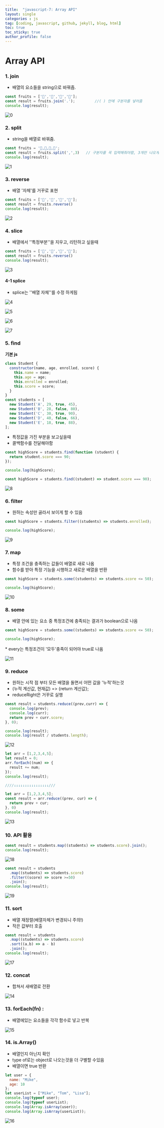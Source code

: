 ```yaml
---
title:  "javascript-7: Array API"
layout: single
categories : js
tag: [coding, javascript, github, jekyll, blog, html]
toc: true
toc_sticky: true
author_profile: false
---
```


# Array API

### **1. join**
- 배열의 요소들을 string으로 바꿔줌.

```js
const fruits = ['🍌','🍎','🍑','🥝'];
const result = fruits.join('.');         //( ) 안에 구분자를 넣어줌
console.log(result);     
```

![0](https://user-images.githubusercontent.com/111720411/196955313-5bd5c84b-dbf9-4b4e-b436-08e898b44ad3.jpg)

### **2. split**
- string을 배열로 바꿔줌. 

```js
const fruits = '🍌,🍎,🍑,🥝';
const result = fruits.split(',',3)   // 구분자를 꼭 입력해줘야함, 3개만 나오게 제한가능
console.log(result);     
```

![1](https://user-images.githubusercontent.com/111720411/196955363-d5d5550d-0f20-4199-a816-3b0b944955d6.jpg)

### **3. reverse**
- 배열 '자체'를 거꾸로 표현

```js
const fruits = ['🍌','🍎','🍑','🥝'];
const result = fruits.reverse()
console.log(result);     
```

![2](https://user-images.githubusercontent.com/111720411/196955425-dba55f34-e226-4924-8aa6-65f4e084d2e5.jpg)

### **4. slice**

- 배열에서 ''특정부분''을 지우고, 리턴하고 싶을때

```js
const fruits = ['🍌','🍎','🍑','🥝'];
const result = fruits.reverse()
console.log(result);     
```

![3](https://user-images.githubusercontent.com/111720411/196955489-8fddb605-00a4-4b79-9524-5889dcb700bd.jpg)

#### 4-1 splice
- splice는 ''배열 자체''를 수정 하게됨

![4](https://user-images.githubusercontent.com/111720411/196955544-bb9eac1c-c3e2-427b-a327-669c617a2910.jpg)

![5](https://user-images.githubusercontent.com/111720411/196955558-1ca85e2a-e46f-4734-b612-2f8bc717f6f3.jpg)

![6](https://user-images.githubusercontent.com/111720411/196955565-510e811e-7c25-4e99-85ba-74d60e031d83.jpg)

![7](https://user-images.githubusercontent.com/111720411/196955573-d70e1227-9c22-404b-b71b-b9601d001327.jpg)

### **5. find**

**기본 js**

```js
class Student {
  constructor(name, age, enrolled, score) {
    this.name = name;
    this.age = age;
    this.enrolled = enrolled;
    this.score = score;
  }
}
const students = [
  new Student('A', 29, true, 45),
  new Student('B', 28, false, 80),
  new Student('C', 30, true, 90),
  new Student('D', 40, false, 66),
  new Student('E', 18, true, 88),
];
```

- 특정값을 가진 부분을 보고싶을때
- 콜백함수를 전달해야함

```js
const highScore = students.find(function (student) {
  return student.score === 90;
});

console.log(highScore);

const highScore = students.find((student) => student.score === 90);
```

![8](https://user-images.githubusercontent.com/111720411/196955680-4491c475-372a-4320-9b58-70ec851e9b01.jpg)


### **6. filter**

- 원하는 속성만 골라서 보이게 할 수 있음

```js
const highScore = students.filter((students) => students.enrolled);

console.log(highScore);
```

![9](https://user-images.githubusercontent.com/111720411/196955719-c37aef1a-afb9-4237-ad5f-41e03cd4503e.jpg)


### **7. map**

- 특정 조건을 충족하는 값들이 배열로 새로 나옴
- 함수를 받아 특정 기능을 시행하고 새로운 배열을 반환

```js
const highScore = students.some((students) => students.score <= 50);

console.log(highScore);
```

![10](https://user-images.githubusercontent.com/111720411/196955757-e07cd2bd-0770-484b-8bc9-9dceceb1e6dd.jpg)


### **8. some**
- 배열 안에 있는 요소 중 특정조건에 충족되는 결과가 boolean으로 나옴

```js
const highScore = students.some((students) => students.score <= 50);

console.log(highScore);
```

\* every는 특정조건이 '모두'충족이 되어야 true로 나옴

![11](https://user-images.githubusercontent.com/111720411/196955780-0c63485e-ba36-4c42-9b33-70b64c1f5943.jpg)

### **9. reduce**
- 원하는 시작 점 부터 모든 배열을 돌면서 어떤 값을 '누적'하는것
- (누적 계산값, 현재값) => {return 계산값};
- reduceRight은 거꾸로 실행

```js
const result = students.reduce((prev,curr) => {
  console.log(prev);
  console.log(curr);
  return prev + curr.score;
}, 0);

console.log(result);
console.log(result / students.length);
```

![12](https://user-images.githubusercontent.com/111720411/196957905-d7083b07-b8ba-4dc1-ab91-726335401e40.jpg)

```js
let arr = [1,2,3,4,5];
let result = 0;
arr.forEach((num) => {
  result += num;
});
console.log(result);

////↓↓↓↓↓↓↓↓↓↓↓↓↓↓↓↓///

let arr = [1,2,3,4,5];
const result = arr.reduce((prev, cur) => {
  return prev + cur;
}, 0)
console.log(result);
```

![13](https://user-images.githubusercontent.com/111720411/196956155-ed2ce472-b90c-4472-a457-d371ece12a9a.jpg)


### **10. API** **활용**

```js
const result = students.map((students) => students.score).join();
console.log(result);

```

![18](https://user-images.githubusercontent.com/111720411/196956182-d2845168-dd43-4ae0-ac7b-75abac3105e2.jpg)


```js
const result = students
  .map((students) => students.score)
  .filter((score) => score >=50)
  .join();
console.log(result);
```

![19](https://user-images.githubusercontent.com/111720411/196956231-c6647664-6c6f-43e8-a373-ba0ef06134d4.jpg)


### **11. sort**

- 배열 재정렬(배열자체가 변경되니 주의!)
- 작은 값부터 호출

```js
const result = students
  .map((students) => students.score)
  .sort((a,b) => a - b)
  .join();  
console.log(result);
```

![17](https://user-images.githubusercontent.com/111720411/196956260-c9ad28b1-babe-48e9-bc47-5ac22ca2e288.jpg)

### 12. concat 

- 합쳐서 새배열로 전환

![14](https://user-images.githubusercontent.com/111720411/196956283-e067fcb4-7b5c-4f03-8e01-3e6e221da150.jpg)

### 13. forEach(fn) :

- 배열에있는 요소들을 각각 함수로 넣고 반복

![15](https://user-images.githubusercontent.com/111720411/196956304-3099432f-6bc9-4475-8a45-14349415787e.jpg)

### **14. is.Array()** 

- 배열인지 아닌지 확인
- type of로는 object로 나오는것을 더 구별할 수있음
- 배열이면 true 반환

```js
let user = {
  name: "Mike",
  age: 10
};
let userList = ["Mike", "Tom", "Lisa"];
console.log(typeof user);
console.log(typeof userList);
console.log(Array.isArray(user));
console.log(Array.isArray(userList));
```

![16](https://user-images.githubusercontent.com/111720411/196956335-6f95ac62-b8ab-413b-a078-e0e3241c8ae2.jpg)
